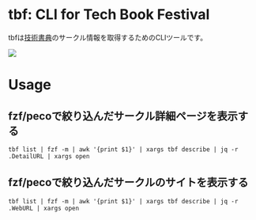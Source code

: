# tbf: CLI for Tech Book Festival
tbfは[技術書典](https://techbookfest.org)のサークル情報を取得するためのCLIツールです。

![](https://i.gyazo.com/8bd958b53fdc3e140f5bbe6b354c8194.gif)


# Usage
## fzf/pecoで絞り込んだサークル詳細ページを表示する

```
tbf list | fzf -m | awk '{print $1}' | xargs tbf describe | jq -r .DetailURL | xargs open
```

## fzf/pecoで絞り込んだサークルのサイトを表示する

```
tbf list | fzf -m | awk '{print $1}' | xargs tbf describe | jq -r .WebURL | xargs open
```

